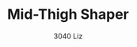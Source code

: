 ---
layout: product
title: Mid-Thigh Shaper
subtitle: 3040 Liz
price: '38.00'
feature_image: 
  - /neopower-net/3040-front.png
  - /neopower-net/3040-back.png
categories: 
  - The Upgraders
  - Tummy & Waist
  - Back Support
  - Rear & Hips
  - Thighs & Legs
  - Full Body
  - Daily Use
  - Post Surgical
  - Postpartum
  - Body Shapers
  - Middle Hook Eye & Zipper
---